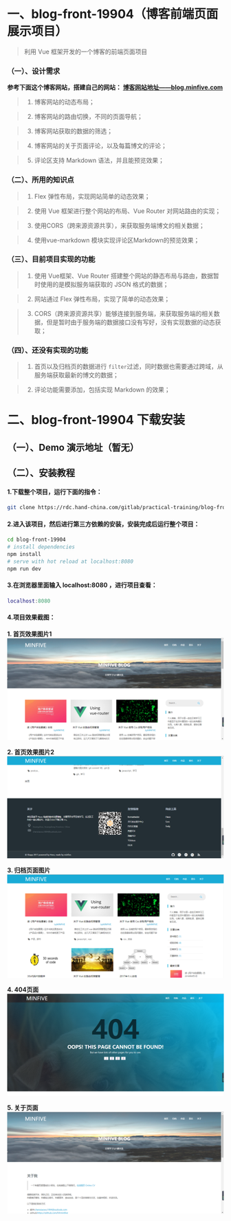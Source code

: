 # 一、blog-front-19904（博客前端页面展示项目）

> 利用 Vue 框架开发的一个博客的前端页面项目

### （一）、设计需求

**参考下面这个博客网站，搭建自己的网站：
[博客网站地址——blog.minfive.com](http://blog.minfive.com/)**

> 1. 博客网站的动态布局；

> 2. 博客网站的路由切换，不同的页面导航；

> 3. 博客网站获取的数据的筛选；

> 4. 博客网站的关于页面评论，以及每篇博文的评论；

> 5. 评论区支持 Markdown 语法，并且能预览效果；

### （二）、所用的知识点

> 1. Flex 弹性布局，实现网站简单的动态效果；

> 2. 使用 Vue 框架进行整个网站的布局、Vue Router 对网站路由的实现；

> 3. 使用CORS（跨来源资源共享），来获取服务端博文的相关数据；

> 4. 使用vue-markdown 模块实现评论区Markdown的预览效果；

### （三）、目前项目实现的功能

> 1. 使用 Vue框架、Vue Router 搭建整个网站的静态布局与路由，数据暂时使用的是模拟服务端获取的 JSON 格式的数据；

> 2. 网站通过 Flex 弹性布局，实现了简单的动态效果；

> 3. CORS（跨来源资源共享）能够连接到服务端，来获取服务端的相关数据，但是暂时由于服务端的数据接口没有写好，没有实现数据的动态获取；

### （四）、还没有实现的功能

> 1. 首页以及归档页的数据进行 `filter`过滤，同时数据也需要通过跨域，从服务端获取最新的博文的数据；

> 2. 评论功能需要添加，包括实现 Markdown 的效果；


# 二、blog-front-19904 下载安装

## （一）、Demo 演示地址（暂无）


## （二）、安装教程

#### 1.下载整个项目，运行下面的指令：

```bash
git clone https://rdc.hand-china.com/gitlab/practical-training/blog-front-19904.git
```

#### 2.进入该项目，然后进行第三方依赖的安装，安装完成后运行整个项目：

```bash
cd blog-front-19904
# install dependencies
npm install
# serve with hot reload at localhost:8080
npm run dev
```

#### 3.在浏览器里面输入 localhost:8080 ，进行项目查看：

```m
localhost:8080
```

#### 4.项目效果截图：

**1. 首页效果图片1**
![首页效果图片](./PrintScreenImage/首页1.png)

**2. 首页效果图片2**
![首页效果图片](./PrintScreenImage/首页2.png)


**3. 归档页面图片**
![归档页面图片](./PrintScreenImage/归档页面.png)

**4. 404页面**
![404页面](./PrintScreenImage/404页面.png)

**5. 关于页面**
![关于页面](./PrintScreenImage/关于页面.png)

